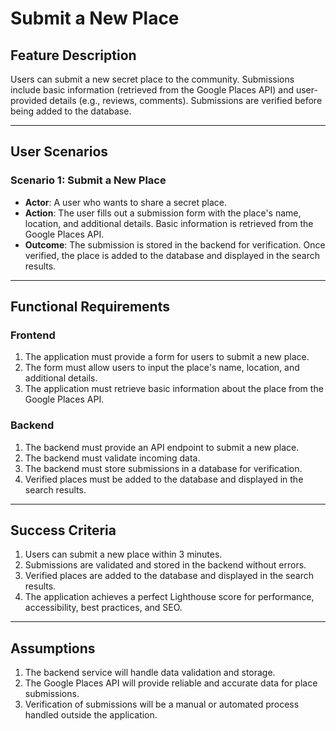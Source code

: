 # Submit a New Place

## Feature Description

Users can submit a new secret place to the community. Submissions include basic information (retrieved from the Google Places API) and user-provided details (e.g., reviews, comments). Submissions are verified before being added to the database.

---

## User Scenarios

### Scenario 1: Submit a New Place
- **Actor**: A user who wants to share a secret place.
- **Action**: The user fills out a submission form with the place's name, location, and additional details. Basic information is retrieved from the Google Places API.
- **Outcome**: The submission is stored in the backend for verification. Once verified, the place is added to the database and displayed in the search results.

---

## Functional Requirements

### Frontend
1. The application must provide a form for users to submit a new place.
2. The form must allow users to input the place's name, location, and additional details.
3. The application must retrieve basic information about the place from the Google Places API.

### Backend
1. The backend must provide an API endpoint to submit a new place.
2. The backend must validate incoming data.
3. The backend must store submissions in a database for verification.
4. Verified places must be added to the database and displayed in the search results.

---

## Success Criteria

1. Users can submit a new place within 3 minutes.
2. Submissions are validated and stored in the backend without errors.
3. Verified places are added to the database and displayed in the search results.
4. The application achieves a perfect Lighthouse score for performance, accessibility, best practices, and SEO.

---

## Assumptions

1. The backend service will handle data validation and storage.
2. The Google Places API will provide reliable and accurate data for place submissions.
3. Verification of submissions will be a manual or automated process handled outside the application.